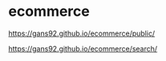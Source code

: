 # ecommerce

https://gans92.github.io/ecommerce/public/

https://gans92.github.io/ecommerce/search/
